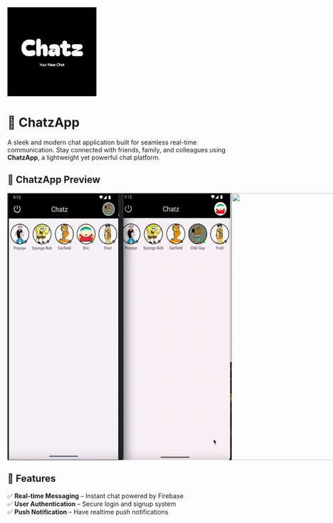 <img src="screenshots/chatz_logo.PNG" style="width: 200px; height: 200px;">

# 📢 ChatzApp

A sleek and modern chat application built for seamless real-time communication. Stay connected with friends, family, and colleagues using **ChatzApp**, a lightweight yet powerful chat platform.

## 🎨 ChatzApp Preview

<div style="display: flex; flex-direction: row;">
  <img src="./screenshots/chat.gif" width="600" height=600>
  <img src="./screenshots/registration.gif" width="300" height=600>
</div>

## 🚀 Features
✅ **Real-time Messaging** – Instant chat powered by Firebase  
✅ **User Authentication** – Secure login and signup system  
✅ **Push Notification** – Have realtime push notifications
